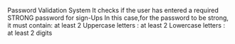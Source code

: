 Password Validation System
It checks if the user has entered a required STRONG password for sign-Ups
In this case,for the password to be strong, it must contain: at least 2 Uppercase letters
                                                           : at least 2 Lowercase letters
                                                           : at least 2 digits
